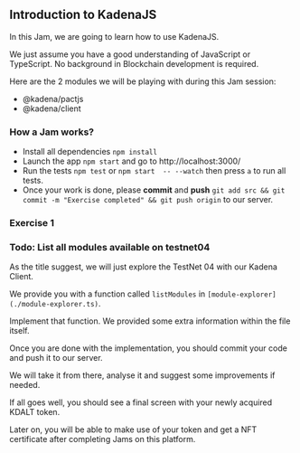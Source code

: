 ## Introduction to KadenaJS

In this Jam, we are going to learn how to use KadenaJS.

We just assume you have a good understanding of JavaScript or TypeScript.
No background in Blockchain development is required.

Here are the 2 modules we will be playing with during this Jam session:

- @kadena/pactjs
- @kadena/client

### How a Jam works?

- Install all dependencies `npm install`
- Launch the app `npm start` and go to http://localhost:3000/
- Run the tests `npm test` or `npm start  -- --watch` then press `a` to run all tests.
- Once your work is done, please **commit** and **push** `git add src && git commit -m "Exercise completed" && git push origin` to our server.

### Exercise 1

### Todo: List all modules available on testnet04

As the title suggest, we will just explore the TestNet 04 with our Kadena Client.

We provide you with a function called `listModules` in `[module-explorer](./module-explorer.ts)`.

Implement that function. We provided some extra information within the file itself.

Once you are done with the implementation, you should commit your code and push it to our server.

We will take it from there, analyse it and suggest some improvements if needed.

If all goes well, you should see a final screen with your newly acquired KDALT token.

Later on, you will be able to make use of your token and get a NFT certificate after completing
Jams on this platform.
